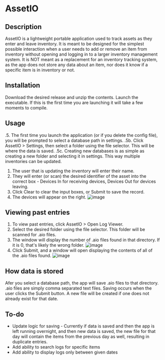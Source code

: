 # AssetIO

## Description
AssetIO is a lightweight portable application used to track assets as they enter and leave inventory.
It is meant to be designed for the simplest possible interaction when a user needs to add or remove an item from inventory without opening and logging in to a larger inventory management system.
It is NOT meant as a replacement for an inventory tracking system, as the app does not store any data about an item, nor does it know if a specific item is in inventory or not.

## Installation
Download the desired release and unzip the contents.
Launch the executable. If this is the first time you are launching it will take a few moments to compile.

## Usage
.5. The first time you launch the application (or if you delete the config file), you will be prompted to select a database path in settings.
.5b. Click AssetIO > Settings, then select a folder using the file selector. This will be where the data is saved.
.5c. Creating new databases is as simple as creating a new folder and selecting it in settings. This way multiple inventories can be updated.
1. The user that is updating the inventory will enter their name.
2. They will enter (or scan) the desired identifier of the asset into the correct box - Devices In for receiving devices, Devices Out for devices leaving.
3. Click Clear to clear the input boxes, or Submit to save the record.
4. The devices will appear on the right.
![image](https://github.com/user-attachments/assets/07abd97c-2fed-4655-8be2-70689c095fb6)

## Viewing past entries
1. To view past entries, click AssetIO > Open Log Viewer.
2. Select the desired folder using the file selector. This folder will be scanned for .aio files.
3. The window will display the number of .aio files found in that directory. If it is 0, that's likely the wrong folder.
![image](https://github.com/user-attachments/assets/1ab9ef63-d197-4b3e-97cd-7f5b3c47b26a)
5. Click Submit, and a window will open displaying the contents of all of the .aio files found.
![image](https://github.com/user-attachments/assets/78047c91-92f7-41c8-b684-8e7f8aae0db2)

## How data is stored
Afer you select a database path, the app will save .aio files to that directory.
.aio files are simply comma separated text files.
Saving occurs when the user clicks the Submit button.
A new file will be created if one does not already exist for that date.

## To-do
- Update logic for saving - Currently if data is saved and then the app is left running overnight, and then new data is saved, the new file for that day will contain the items from the previous day as well, resulting in duplicate entries.
- Add ability to search logs for specific items
- Add ability to display logs only between given dates
